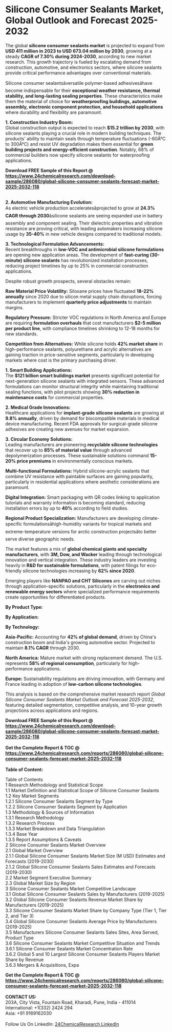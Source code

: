 <h1>Silicone Consumer Sealants Market, Global Outlook and Forecast 2025-2032</h1><p>The global <strong>silicone consumer sealants market</strong> is projected to expand from <strong>USD 411 million in 2023 to USD 673.04 million by 2030</strong>, growing at a steady <strong>CAGR of 7.30% during 2024-2030</strong>, according to new market research. This growth trajectory is fueled by escalating demand from construction, automotive, and electronics sectors, where silicone sealants provide critical performance advantages over conventional materials.</p><p>Silicone consumer sealantsâversatile polymer-based adhesivesâhave become indispensable for their <strong>exceptional weather resistance, thermal stability, and long-lasting sealing properties</strong>. These characteristics make them the material of choice for <strong>weatherproofing buildings, automotive assembly, electronic component protection, and household applications</strong> where durability and flexibility are paramount.</p><p><strong>1. Construction Industry Boom:</strong><br>
Global construction output is expected to reach <strong>$15.2 trillion by 2030</strong>, with silicone sealants playing a crucial role in modern building techniques. The products' ability to maintain seals through temperature fluctuations (-60Â°C to 300Â°C) and resist UV degradation makes them essential for <strong>green building projects and energy-efficient construction</strong>. Notably, 68% of commercial builders now specify silicone sealants for waterproofing applications.</p><div><b>Download FREE Sample of this Report @ 
            <a href="https://www.24chemicalresearch.com/download-sample/286080/global-silicone-consumer-sealants-forecast-market-2025-2032-118">
            https://www.24chemicalresearch.com/download-sample/286080/global-silicone-consumer-sealants-forecast-market-2025-2032-118</a></b></div><br><p><strong>2. Automotive Manufacturing Evolution:</strong><br>
As electric vehicle production acceleratesâprojected to grow at <strong>24.3% CAGR through 2030</strong>âsilicone sealants are seeing expanded use in battery assembly and component sealing. Their dielectric properties and vibration resistance are proving critical, with leading automakers increasing silicone usage by <strong>35-40%</strong> in new vehicle designs compared to traditional models.</p><p><strong>3. Technological Formulation Advancements:</strong><br>
Recent breakthroughs in <strong>low-VOC and antimicrobial silicone formulations</strong> are opening new application areas. The development of <strong>fast-curing (30-minute) silicone sealants</strong> has revolutionized installation processes, reducing project timelines by up to 25% in commercial construction applications.</p><p>Despite robust growth prospects, several obstacles remain:</p><p><strong>Raw Material Price Volatility:</strong> Siloxane prices have fluctuated <strong>18-22% annually</strong> since 2020 due to silicon metal supply chain disruptions, forcing manufacturers to implement <strong>quarterly price adjustments</strong> to maintain margins.</p><p><strong>Regulatory Pressure:</strong> Stricter VOC regulations in North America and Europe are requiring <strong>formulation overhauls</strong> that cost manufacturers <strong>$2-5 million per product line</strong>, with compliance timelines shrinking to 12-18 months for new standards.</p><p><strong>Competition from Alternatives:</strong> While silicone holds <strong>42% market share</strong> in high-performance sealants, polyurethane and acrylic alternatives are gaining traction in price-sensitive segments, particularly in developing markets where cost is the primary purchasing driver.</p><p><strong>1. Smart Building Applications:</strong><br>
The <strong>$121 billion smart buildings market</strong> presents significant potential for next-generation silicone sealants with integrated sensors. These advanced formulations can monitor structural integrity while maintaining traditional sealing functions, with pilot projects showing <strong>30% reduction in maintenance costs</strong> for commercial properties.</p><p><strong>2. Medical Grade Innovations:</strong><br>
Healthcare applications for <strong>implant-grade silicone sealants</strong> are growing at <strong>9.8% annually</strong>, driven by demand for biocompatible materials in medical device manufacturing. Recent FDA approvals for surgical-grade silicone adhesives are creating new avenues for market expansion.</p><p><strong>3. Circular Economy Solutions:</strong><br>
Leading manufacturers are pioneering <strong>recyclable silicone technologies</strong> that recover up to <strong>85% of material value</strong> through advanced depolymerization processes. These sustainable solutions command <strong>15-20% price premiums</strong> in environmentally conscious markets.</p><p><strong>Multi-functional Formulations:</strong> Hybrid silicone-acrylic sealants that combine UV resistance with paintable surfaces are gaining popularity, particularly in residential applications where aesthetic considerations are paramount.</p><p><strong>Digital Integration:</strong> Smart packaging with QR codes linking to application tutorials and warranty information is becoming standard, reducing installation errors by up to <strong>40%</strong> according to field studies.</p><p><strong>Regional Product Specialization:</strong> Manufacturers are developing climate-specific formulationsâhigh-humidity variants for tropical markets and extreme-temperature versions for arctic construction projectsâto better serve diverse geographic needs.</p><p>The market features a mix of <strong>global chemical giants and specialty manufacturers</strong>, with <strong>3M, Dow, and Wacker</strong> leading through technological innovation and vertical integration. These industry leaders are investing heavily in <strong>R&amp;D for sustainable formulations</strong>, with patent filings for eco-friendly silicone technologies increasing by <strong>62% since 2020</strong>.</p><p>Emerging players like <strong>NANPAO and CHT Silicones</strong> are carving out niches through application-specific solutions, particularly in the <strong>electronics and renewable energy sectors</strong> where specialized performance requirements create opportunities for differentiated products.</p><p><strong>By Product Type:</strong></p><p><strong>By Application:</strong></p><p><strong>By Technology:</strong></p><p><strong>Asia-Pacific:</strong> Accounting for <strong>42% of global demand</strong>, driven by China's construction boom and India's growing automotive sector. Projected to maintain <strong>8.1% CAGR</strong> through 2030.</p><p><strong>North America:</strong> Mature market with strong replacement demand. The U.S. represents <strong>58% of regional consumption</strong>, particularly for high-performance applications.</p><p><strong>Europe:</strong> Sustainability regulations are driving innovation, with Germany and France leading in adoption of <strong>low-carbon silicone technologies</strong>.</p><p>This analysis is based on the comprehensive market research report <em>Global Silicone Consumer Sealants Market Outlook and Forecast 2025-2032</em>, featuring detailed segmentation, competitive analysis, and 10-year growth projections across applications and regions.</p><div><b>Download FREE Sample of this Report @ 
            <a href="https://www.24chemicalresearch.com/download-sample/286080/global-silicone-consumer-sealants-forecast-market-2025-2032-118">
            https://www.24chemicalresearch.com/download-sample/286080/global-silicone-consumer-sealants-forecast-market-2025-2032-118</a></b></div><br><div><b>Get the Complete Report & TOC @ 
            <a href="https://www.24chemicalresearch.com/reports/286080/global-silicone-consumer-sealants-forecast-market-2025-2032-118">
            https://www.24chemicalresearch.com/reports/286080/global-silicone-consumer-sealants-forecast-market-2025-2032-118</a></b></div><br>
            <b>Table of Content:</b><p>Table of Contents<br />
1 Research Methodology and Statistical Scope<br />
1.1 Market Definition and Statistical Scope of Silicone Consumer Sealants<br />
1.2 Key Market Segments<br />
1.2.1 Silicone Consumer Sealants Segment by Type<br />
1.2.2 Silicone Consumer Sealants Segment by Application<br />
1.3 Methodology & Sources of Information<br />
1.3.1 Research Methodology<br />
1.3.2 Research Process<br />
1.3.3 Market Breakdown and Data Triangulation<br />
1.3.4 Base Year<br />
1.3.5 Report Assumptions & Caveats<br />
2 Silicone Consumer Sealants Market Overview<br />
2.1 Global Market Overview<br />
2.1.1 Global Silicone Consumer Sealants Market Size (M USD) Estimates and Forecasts (2019-2030)<br />
2.1.2 Global Silicone Consumer Sealants Sales Estimates and Forecasts (2019-2030)<br />
2.2 Market Segment Executive Summary<br />
2.3 Global Market Size by Region<br />
3 Silicone Consumer Sealants Market Competitive Landscape<br />
3.1 Global Silicone Consumer Sealants Sales by Manufacturers (2019-2025)<br />
3.2 Global Silicone Consumer Sealants Revenue Market Share by Manufacturers (2019-2025)<br />
3.3 Silicone Consumer Sealants Market Share by Company Type (Tier 1, Tier 2, and Tier 3)<br />
3.4 Global Silicone Consumer Sealants Average Price by Manufacturers (2019-2025)<br />
3.5 Manufacturers Silicone Consumer Sealants Sales Sites, Area Served, Product Type<br />
3.6 Silicone Consumer Sealants Market Competitive Situation and Trends<br />
3.6.1 Silicone Consumer Sealants Market Concentration Rate<br />
3.6.2 Global 5 and 10 Largest Silicone Consumer Sealants Players Market Share by Revenue<br />
3.6.3 Mergers & Acquisitions, Expa</p><div><b>Get the Complete Report & TOC @ 
            <a href="https://www.24chemicalresearch.com/reports/286080/global-silicone-consumer-sealants-forecast-market-2025-2032-118">
            https://www.24chemicalresearch.com/reports/286080/global-silicone-consumer-sealants-forecast-market-2025-2032-118</a></b></div><br><b>CONTACT US:</b><br>
            203A, City Vista, Fountain Road, Kharadi, Pune, India - 411014<br>
            International: +1(332) 2424 294<br>
            Asia: +91 9169162030 <br><br>
            Follow Us On LinkedIn: <a href="https://www.linkedin.com/company/24chemicalresearch/">24ChemicalResearch LinkedIn</a>